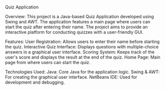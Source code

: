 Quiz Application

Overview:
This project is a Java-based Quiz Application developed using Swing and AWT. The application features a main page where users can start the quiz after entering their name.
The project aims to provide an interactive platform for conducting quizzes with a user-friendly GUI.

Features:
User Registration: Allows users to enter their name before starting the quiz.
Interactive Quiz Interface: Displays questions with multiple-choice answers in a graphical user interface.
Scoring System: Keeps track of the user's score and displays the result at the end of the quiz.
Home Page: Main page from where users can start the quiz.

Technologies Used:
Java: Core Java for the application logic.
Swing & AWT: For creating the graphical user interface.
NetBeans IDE: Used for development and debugging.
